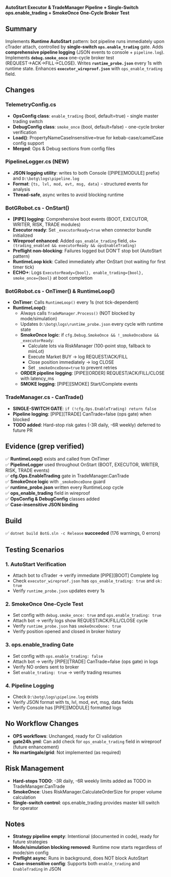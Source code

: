 **AutoStart Executor & TradeManager Pipeline + Single-Switch ops.enable_trading + SmokeOnce One-Cycle Broker Test**

## Summary
Implements **Runtime AutoStart** pattern: bot pipeline runs immediately upon cTrader attach, controlled by **single-switch `ops.enable_trading`** gate. Adds **comprehensive pipeline logging** (JSON events to console + `pipeline.log`). Implements **`debug.smoke_once`** one-cycle broker test (REQUEST→ACK→FILL→CLOSE). Writes **`runtime_probe.json`** every 1s with runtime state. Enhances **`executor_wireproof.json`** with `ops_enable_trading` field.

## Changes
### TelemetryConfig.cs
- **OpsConfig class**: `enable_trading` (bool, default=true) - single master trading switch
- **DebugConfig class**: `smoke_once` (bool, default=false) - one-cycle broker verification
- **Load()**: PropertyNameCaseInsensitive=true for kebab-case/camelCase config support
- **Merged**: Ops & Debug sections from config files

### PipelineLogger.cs (NEW)
- **JSON logging utility**: writes to both Console ([PIPE][MODULE] prefix) and `D:\botg\logs\pipeline.log`
- **Format**: `{ts, lvl, mod, evt, msg, data}` - structured events for analysis
- **Thread-safe**, async writes to avoid blocking runtime

### BotGRobot.cs - OnStart()
- **[PIPE] logging**: Comprehensive boot events (BOOT, EXECUTOR, WRITER, RISK, TRADE modules)
- **Executor ready**: Set `_executorReady=true` when connector bundle initialized
- **Wireproof enhanced**: Added `ops_enable_trading` field, `ok=(trading_enabled && executorReady && opsEnableTrading)`
- **Preflight non-blocking**: Failures logged but DON'T stop bot (AutoStart pattern)
- **RuntimeLoop kick**: Called immediately after OnStart (not waiting for first timer tick)
- **ECHO+**: Logs `ExecutorReady={bool}, enable_trading={bool}, smoke_once={bool}` at boot completion

### BotGRobot.cs - OnTimer() & RuntimeLoop()
- **OnTimer**: Calls `RuntimeLoop()` every 1s (not tick-dependent)
- **RuntimeLoop()**:
  - Always calls `TradeManager.Process()` (NOT blocked by mode/simulation)
  - Updates `D:\botg\logs\runtime_probe.json` every cycle with runtime state
  - **SmokeOnce logic**: if `cfg.Debug.SmokeOnce && !_smokeOnceDone && _executorReady`:
    - Calculate lots via RiskManager (100-point stop, fallback to minLot)
    - Execute Market BUY → log REQUEST/ACK/FILL
    - Close position immediately → log CLOSE
    - Set `_smokeOnceDone=true` to prevent retries
  - **ORDER pipeline logging**: [PIPE][ORDER] REQUEST/ACK/FILL/CLOSE with latency_ms
  - **SMOKE logging**: [PIPE][SMOKE] Start/Complete events

### TradeManager.cs - CanTrade()
- **SINGLE-SWITCH GATE**: `if (!cfg.Ops.EnableTrading) return false`
- **Pipeline logging**: [PIPE][TRADE] CanTrade=false (ops gate) when blocked
- **TODO added**: Hard-stop risk gates (-3R daily, -6R weekly) deferred to future PR

## Evidence (grep verified)
✅ **RuntimeLoop()** exists and called from OnTimer  
✅ **PipelineLogger** used throughout OnStart (BOOT, EXECUTOR, WRITER, RISK, TRADE events)  
✅ **cfg.Ops.EnableTrading** gate in TradeManager.CanTrade  
✅ **SmokeOnce logic** with `_smokeOnceDone` guard  
✅ **runtime_probe.json** written every RuntimeLoop cycle  
✅ **ops_enable_trading** field in wireproof  
✅ **OpsConfig & DebugConfig** classes added  
✅ **Case-insensitive JSON binding**  

## Build
✅ `dotnet build BotG.sln -c Release` **succeeded** (176 warnings, 0 errors)

## Testing Scenarios
### 1. AutoStart Verification
- Attach bot to cTrader → verify immediate [PIPE][BOOT] Complete log
- Check `executor_wireproof.json` has `ops_enable_trading: true` and `ok: true`
- Verify `runtime_probe.json` updates every 1s

### 2. SmokeOnce One-Cycle Test
- Set config with `debug.smoke_once: true` and `ops.enable_trading: true`
- Attach bot → verify logs show REQUEST/ACK/FILL/CLOSE cycle
- Verify `runtime_probe.json` has `smokeOnceDone: true`
- Verify position opened and closed in broker history

### 3. ops.enable_trading Gate
- Set config with `ops.enable_trading: false`
- Attach bot → verify [PIPE][TRADE] CanTrade=false (ops gate) in logs
- Verify NO orders sent to broker
- Set `enable_trading: true` → verify trading resumes

### 4. Pipeline Logging
- Check `D:\botg\logs\pipeline.log` exists
- Verify JSON format with ts, lvl, mod, evt, msg, data fields
- Verify Console has [PIPE][MODULE] formatted logs

## No Workflow Changes
- **OPS workflows**: Unchanged, ready for CI validation
- **gate24h.yml**: Can add check for `ops_enable_trading` field in wireproof (future enhancement)
- **No martingale/grid**: Not implemented (as required)

## Risk Management
- **Hard-stops TODO**: -3R daily, -6R weekly limits added as TODO in TradeManager.CanTrade
- **SmokeOnce**: Uses RiskManager.CalculateOrderSize for proper volume calculation
- **Single-switch control**: ops.enable_trading provides master kill switch for operator

## Notes
- **Strategy pipeline empty**: Intentional (documented in code), ready for future strategies
- **Mode/simulation blocking removed**: Runtime now starts regardless of mode/sim config
- **Preflight async**: Runs in background, does NOT block AutoStart
- **Case-insensitive config**: Supports both `enable_trading` and `EnableTrading` in JSON

